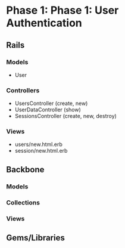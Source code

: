 # Phase 1: Phase 1: User Authentication

## Rails
### Models
* User

### Controllers
* UsersController (create, new)
* UserDataController (show)
* SessionsController (create, new, destroy)

### Views
* users/new.html.erb
* session/new.html.erb

## Backbone
### Models

### Collections

### Views

## Gems/Libraries

